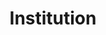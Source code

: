---
title: Institution
description: We publish open data
permalink: /fr/institution/_key_
layout: institution-key
lang-ref: institution-key
lang: fr
---